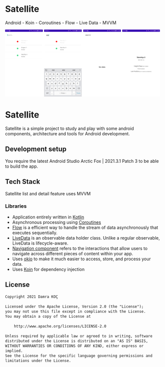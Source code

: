 # Satellite

Android - Koin - Coroutines - Flow - Live Data - MVVM

![GitHub Cards Preview](https://github.com/Damra/Satellite/blob/main/screenshots/screenshots.png)

# Satellite

Satellite is a simple project to study and play with some android components, architecture and tools
for Android development.

## Development setup

You require the latest Android Studio Arctic Fox | 2021.3.1 Patch 3 to be able to build the app.

## Tech Stack

Satellite list and detail feature uses MVVM

### Libraries

- Application entirely written in [Kotlin](https://kotlinlang.org)
- Asynchronous processing using [Coroutines](https://kotlin.github.io/kotlinx.coroutines/)
- [Flow](https://developer.android.com/kotlin/flow) is a efficient way to handle the stream of data
  asynchronously that executes sequentially.
- [LiveData](https://developer.android.com/topic/libraries/architecture/livedata)  is an observable
  data holder class. Unlike a regular observable, LiveData is lifecycle-aware.
- [Navigation component](https://developer.android.com/guide/navigation/navigation-getting-started)
  refers to the interactions that allow users to navigate across different pieces of content within
  your app.
- Uses [okio](https://github.com/square/okio) to make it much easier to access, store, and process
  your data.
- Uses [Koin](https://insert-koin.io/) for dependency injection

## License

```
Copyright 2021 Damra KOÇ

Licensed under the Apache License, Version 2.0 (the "License");
you may not use this file except in compliance with the License.
You may obtain a copy of the License at

    http://www.apache.org/licenses/LICENSE-2.0

Unless required by applicable law or agreed to in writing, software
distributed under the License is distributed on an "AS IS" BASIS,
WITHOUT WARRANTIES OR CONDITIONS OF ANY KIND, either express or implied.
See the License for the specific language governing permissions and
limitations under the License.
```